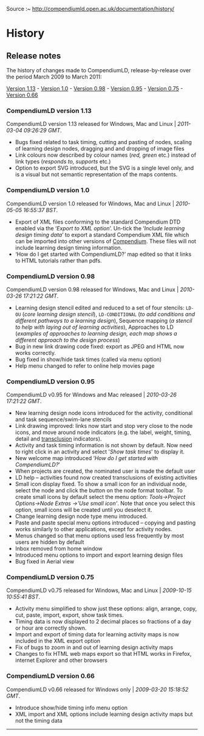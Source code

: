 
Source :~ <http://compendiumld.open.ac.uk/documentation/history/>

# History

## Release notes

The history of changes made to CompendiumLD, release-by-release over the period March 2009 to March 2011:

[Version 1.13](#version113) - [Version 1.0](#version10) - [Version 0.98](#version098) - [Version 0.95](#version095) - [Version 0.75](#version075) - [Version 0.66](#version066)

<div id="v113">

### <a name="version113" ></a>CompendiumLD version 1.13

CompendiumLD version 1.13 released for Windows, Mac and Linux | _2011-03-04 09:26:29 GMT_.

*   Bugs fixed related to task timing, cutting and pasting of nodes, scaling of learning design nodes, dragging and and dropping of image files
*   Link colours now described by colour names (_red, green_ etc.) instead of link types (_responds to, supports_ etc.)
*   Option to export SVG introduced, but the SVG is a single level only, and is a visual but not semantic representation of the maps contents.

</div>

<div id="v10">

### <a name="version10" ></a>CompendiumLD version 1.0

CompendiumLD version 1.0 released for Windows, Mac and Linux | _2010-05-05 16:55:37 BST_.

*   Export of XML files conforming to the standard Compendium DTD enabled via the ‘_Export to XML option_’.
  Un-tick the ‘_Include learning design timing data_’ to export a standard Compendium XML file
  which can be imported into other versions of [Compendium](http://compendium.open.ac.uk/).
  These files will not include learning design timing information.
*   ‘How do I get started with CompendiumLD?’ map edited so that it links to HTML tutorials rather than pdfs.

</div>

<div id="v098">

### <a name="version098" ></a>CompendiumLD version 0.98

CompendiumLD version 0.98 released for Windows, Mac and Linux | _2010-03-26 17:21:22 GMT_.

*   Learning design stencil edited and reduced to a set of four stencils:
  `LD-OU` (_core learning design stencil_),
  `LD-CONDITIONAL` (_to add conditions and different pathways to a learning design_),
  Sequence mapping (_a stencil to help with laying out of learning activities_),
  Approaches to LD (_examples of approaches to learning design, each map shows a different approach to the design process_)
*   Bug in new link drawing code fixed: export as JPEG and HTML now works correctly.
*   Bug fixed in show/hide task times (called via menu option)
*   Help menu changed to refer to online help movies page

</div>

<div id="v095">

### <a name="version095" ></a>CompendiumLD version 0.95

CompendiumLD v0.95 for Windows and Mac released | _2010-03-26 17:21:22 GMT_.

*   New learning design node icons introduced for the activity, conditional and task sequence/swim-lane stencils
*   Link drawing improved: links now start and stop very close to the node icons, and move around node indicators (e.g. the label, weight, timing, detail and [transclusion][] indicators).
*   Activity and task timing information is not shown by default. Now need to right click in an activity and select '_Show task times_' to display it.
*   New welcome map introduced ‘_How do I get started with CompendiumLD?_’
*   When projects are created, the nominated user is made the default user
*   LD help – activities found now created transclusions of existing activities
*   Small icon display fixed. To show a small icon for an individual node, select the node and click the button on the node format toolbar.
  To create small icons by default select the menu option: _Tools->Project Options->Node Extras ->'Use small icon'_.
  Note that once you select this option, small icons will be created until you deselect it.
*   Change learning design node type menu introduced.
*   Paste and paste special menu options introduced – copying and pasting works similarly to other applications, except for activity nodes.
*   Menus changed so that menu options used less frequently by most users are hidden by default
*   Inbox removed from home window
*   Introduced menu options to import and export learning design files
*   Bug fixed in Aerial view

</div>

<div id="v075">

### <a name="version075" ></a>CompendiumLD version 0.75

CompendiumLD v0.75 released for Windows, Mac and Linux | _2009-10-15 10:55:41 BST_.

*   Activity menu simplified to show just these options: align, arrange, copy, cut, paste, import, export, show task times.
*   Timing data is now displayed to 2 decimal places so fractions of a day or hour are correctly shown.
*   Import and export of timing data for learning activity maps is now included in the XML export option
*   Fix of bugs to zoom in and out of learning design activity maps
*   Changes to fix HTML web maps export so that HTML works in Firefox, internet Explorer and other browsers

</div>

<div id="v066">

### <a name="version066" ></a>CompendiumLD version 0.66

CompendiumLD v0.66 released for Windows only | _2009-03-20 15:18:52 GMT_.

*   Introduce show/hide timing info menu option
*   XML import and XML options include learning design activity maps but not the timing data

</div>

[archive]: https://web.archive.org/web/20170519024443/http://compendiumld.open.ac.uk/documentation/history/
[transclusion]: https://en.wikipedia.org/wiki/Transclusion

---
